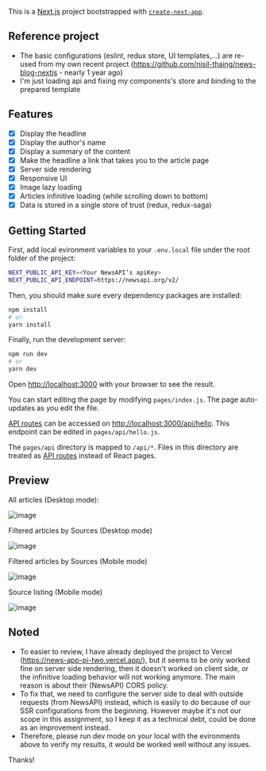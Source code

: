 This is a [Next.js](https://nextjs.org/) project bootstrapped with [`create-next-app`](https://github.com/vercel/next.js/tree/canary/packages/create-next-app).

## Reference project

- The basic configurations (eslint, redux store, UI templates,...) are re-used from my own recent project (https://github.com/nisil-thaing/news-blog-nextjs - nearly 1 year ago)
- I'm just loading api and fixing my components's store and binding to the prepared template

## Features

- [x] Display the headline
- [x] Display the author's name
- [x] Display a summary of the content
- [x] Make the headline a link that takes you to the article page
- [x] Server side rendering
- [x] Responsive UI
- [x] Image lazy loading
- [x] Articles infinitive loading (while scrolling down to bottom)
- [x] Data is stored in a single store of trust (redux, redux-saga) 

## Getting Started

First, add local evironment variables to your `.env.local` file under the root folder of the project:

```bash
NEXT_PUBLIC_API_KEY=<Your NewsAPI’s apiKey>
NEXT_PUBLIC_API_ENDPOINT=https://newsapi.org/v2/
```

Then, you should make sure every dependency packages are installed:

```bash
npm install
# or
yarn install
```

Finally, run the development server:

```bash
npm run dev
# or
yarn dev
```

Open [http://localhost:3000](http://localhost:3000) with your browser to see the result.

You can start editing the page by modifying `pages/index.js`. The page auto-updates as you edit the file.

[API routes](https://nextjs.org/docs/api-routes/introduction) can be accessed on [http://localhost:3000/api/hello](http://localhost:3000/api/hello). This endpoint can be edited in `pages/api/hello.js`.

The `pages/api` directory is mapped to `/api/*`. Files in this directory are treated as [API routes](https://nextjs.org/docs/api-routes/introduction) instead of React pages.

## Preview

All articles (Desktop mode):

![image](https://user-images.githubusercontent.com/87794768/155837238-c2421a3c-930e-494d-b76b-f36ccaf0fdea.png)

Filtered articles by Sources (Desktop mode)

![image](https://user-images.githubusercontent.com/87794768/155837279-2e91b2c6-8da6-4070-b417-5929d0eed6a6.png)

Filtered articles by Sources (Mobile mode)

![image](https://user-images.githubusercontent.com/87794768/155837342-46419351-7aa8-47c0-87a8-1ff1a1391266.png)

Source listing (Mobile mode)

![image](https://user-images.githubusercontent.com/87794768/155837370-076ea6ac-8c46-40e9-b84b-85fe8b48f44e.png)


## Noted

- To easier to review, I have already deployed the project to Vercel (https://news-app-pi-two.vercel.app/), but it seems to be only worked fine on server side rendering,
then it doesn't worked on client side, or the infinitive loading behavior will not working anymore. The main reason is about their (NewsAPI) CORS policy.
- To fix that, we need to configure the server side to deal with outside requests (from NewsAPI) instead, which is easily to do because of our SSR configurations from the beginning. However maybe it's not our scope in this assignment, so I keep it as a technical debt, could be done as an improvement instead.
- Therefore, please run dev mode on your local with the evironments above to verify my results, it would be worked well without any issues.

Thanks!
